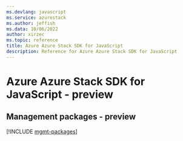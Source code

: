 ```yaml
---
ms.devlang: javascript
ms.service: azurestack
ms.author: jeffish
ms.data: 10/06/2022
author: xirzec
ms.topic: reference
title: Azure Azure Stack SDK for JavaScript
description: Reference for Azure Azure Stack SDK for JavaScript
---
```

# Azure Azure Stack SDK for JavaScript - preview

## Management packages - preview
[!INCLUDE [mgmt-packages](azure-stack-mgmt-index.md)]